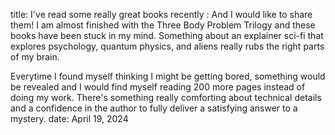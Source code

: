 title: I've read some really great books recently
: 
And I would like to share them! I am almost finished with the Three Body Problem Trilogy and these books have been stuck in my mind. Something about an explainer sci-fi that explores psychology, quantum physics, and aliens really rubs the right parts of my brain.  


Everytime I found myself thinking I might be getting bored, something would be revealed and I would find myself reading 200 more pages instead of doing my work. There's something really comforting about technical details and a confidence in the author to fully deliver a satisfying answer to a mystery. 
date: April 19, 2024